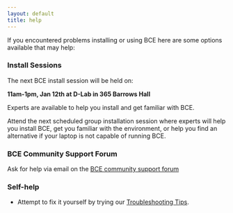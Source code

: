 ```yaml
---
layout: default
title: help
---
```


If you encountered problems installing or using BCE here are some
options available that may help:

### Install Sessions

The next BCE install session will be held on:

**11am-1pm, Jan 12th at D-Lab in 365 Barrows Hall**

Experts are available to help you install and get familiar with BCE.

Attend the next scheduled group installation session where experts
will help you install BCE, get you familiar with the environment, or
help you find an alternative if your laptop is not capable of running
BCE.

### BCE Community Support Forum

Ask for help via email on the [BCE community support forum](https://groups.google.com/forum/#!forum/ucb-bce)

### Self-help

- Attempt to fix it yourself by trying our [Troubleshooting Tips](troubleshooting-tips.html).

